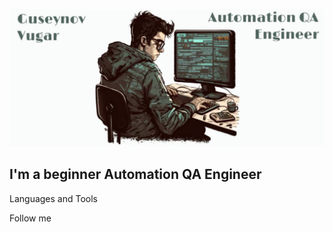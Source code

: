 ![Header](https://github.com/Fenricci/Fenricci/blob/main/assets/Frame%20734.jpeg)

## I'm a beginner Automation QA Engineer

Languages and Tools

Follow me